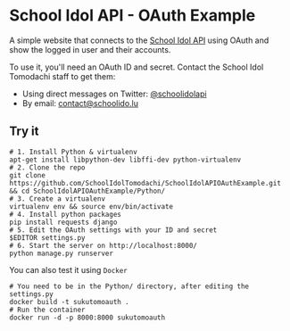 School Idol API - OAuth Example
===

A simple website that connects to the [School Idol API](http://schoolido.lu/api/) using OAuth and show the logged in user and their accounts.

To use it, you'll need an OAuth ID and secret. Contact the School Idol Tomodachi staff to get them:

- Using direct messages on Twitter: [@schoolidolapi](https://twitter.com/schoolidolapi/)
- By email: [contact@schoolido.lu](mailto:contact@schoolido.lu)

Try it
---

```shell
# 1. Install Python & virtualenv
apt-get install libpython-dev libffi-dev python-virtualenv
# 2. Clone the repo
git clone https://github.com/SchoolIdolTomodachi/SchoolIdolAPIOAuthExample.git && cd SchoolIdolAPIOAuthExample/Python/
# 3. Create a virtualenv
virtualenv env && source env/bin/activate
# 4. Install python packages
pip install requests django
# 5. Edit the OAuth settings with your ID and secret
$EDITOR settings.py
# 6. Start the server on http://localhost:8000/
python manage.py runserver
```

You can also test it using `Docker`
```shell
# You need to be in the Python/ directory, after editing the settings.py
docker build -t sukutomoauth .
# Run the container
docker run -d -p 8000:8000 sukutomoauth
```